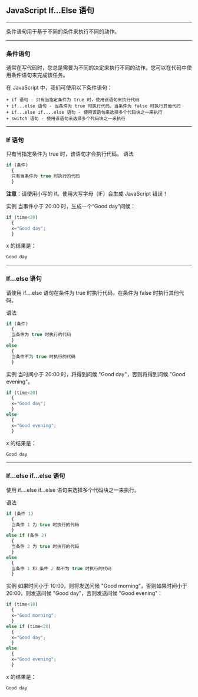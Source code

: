 ## JavaScript If...Else 语句

---
条件语句用于基于不同的条件来执行不同的动作。

---

### 条件语句
通常在写代码时，您总是需要为不同的决定来执行不同的动作。您可以在代码中使用条件语句来完成该任务。

在 JavaScript 中，我们可使用以下条件语句：

    + if 语句 - 只有当指定条件为 true 时，使用该语句来执行代码 
    + if...else 语句 - 当条件为 true 时执行代码，当条件为 false 时执行其他代码 
    + if...else if....else 语句 - 使用该语句来选择多个代码块之一来执行 
    + switch 语句 - 使用该语句来选择多个代码块之一来执行 
    
---

### If 语句
只有当指定条件为 true 时，该语句才会执行代码。
语法
```javascript
if (条件)
  {
  只有当条件为 true 时执行的代码
  }
```
**注意**：请使用小写的 if。使用大写字母（IF）会生成 JavaScript 错误！

实例
当事件小于 20:00 时，生成一个“Good day”问候：
```javascript
if (time<20)
  {
  x="Good day";
  }
```
x 的结果是：
```javascript
Good day
```
---

### If...else 语句
请使用 if....else 语句在条件为 true 时执行代码，在条件为 false 时执行其他代码。

语法
```javascript
if (条件)
  {
  当条件为 true 时执行的代码
  }
else
  {
  当条件不为 true 时执行的代码
  }
```
实例
当时间小于 20:00 时，将得到问候 "Good day"，否则将得到问候 "Good evening"。
```javascript
if (time<20)
  {
  x="Good day";
  }
else
  {
  x="Good evening";
  }
```
x 的结果是：
```javascript
Good day
```

---

### If...else if...else 语句
使用 if....else if...else 语句来选择多个代码块之一来执行。

语法
```javascript
if (条件 1)
  {
  当条件 1 为 true 时执行的代码
  }
else if (条件 2)
  {
  当条件 2 为 true 时执行的代码
  }
else
  {
  当条件 1 和 条件 2 都不为 true 时执行的代码
  }
```
实例
如果时间小于 10:00，则将发送问候 "Good morning"，否则如果时间小于 20:00，则发送问候 "Good day"，否则发送问候 "Good evening"：
```javascript
if (time<10)
  {
  x="Good morning";
  }
else if (time<20)
  {
  x="Good day";
  }
else
  {
  x="Good evening";
  }
```
x 的结果是：
```javascript
Good day
```